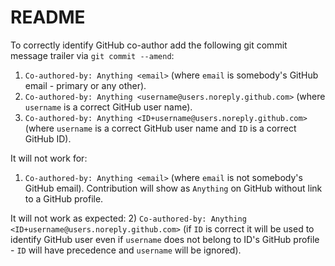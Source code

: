# README

To correctly identify GitHub co-author add the following git commit message trailer via `` git commit --amend ``:

1) `` Co-authored-by: Anything <email> `` (where `email` is somebody's GitHub email - primary or any other).
2) `` Co-authored-by: Anything <username@users.noreply.github.com> `` (where `username` is a correct GitHub user name).
2) `` Co-authored-by: Anything <ID+username@users.noreply.github.com> `` (where `username` is a correct GitHub user name and `ID` is a correct GitHub ID).


It will not work for:
1) `` Co-authored-by: Anything <email> `` (where `email` is not somebody's GitHub email). Contribution will show as `Anything` on GitHub without link to a GitHub profile.


It will not work as expected:
2) `` Co-authored-by: Anything <ID+username@users.noreply.github.com> `` (if `ID` is correct it will be used to identify GitHub user even if `username` does not belong to ID's GitHub profile - `ID` will have precedence and `username` will be ignored).
